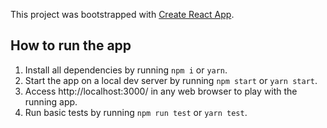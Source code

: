 This project was bootstrapped with
[Create React App](https://github.com/facebook/create-react-app).

## How to run the app

1. Install all dependencies by running `npm i` or `yarn`.
2. Start the app on a local dev server by running `npm start` or `yarn start`.
3. Access http://localhost:3000/ in any web browser to play with the running app.
4. Run basic tests by running `npm run test` or `yarn test`.
